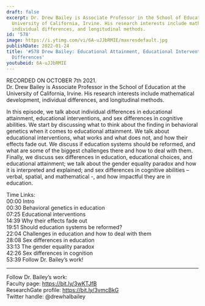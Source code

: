 ```yaml
---
draft: false
excerpt: Dr. Drew Bailey is Associate Professor in the School of Education at the
  University of California, Irvine. His research interests include mathematical development,
  individual differences, and longitudinal methods.
id: '578'
image: https://i.ytimg.com/vi/6A-uJJbRMIE/maxresdefault.jpg
publishDate: 2022-01-24
title: '#578 Drew Bailey: Educational Attainment, Educational Interventions, and Sex
  Differences'
youtubeid: 6A-uJJbRMIE
---
```

RECORDED ON OCTOBER 7th 2021.  
Dr. Drew Bailey is Associate Professor in the School of Education at the University of California, Irvine. His research interests include mathematical development, individual differences, and longitudinal methods.

In this episode, we talk about individual differences in educational attainment, educational interventions, and sex differences in cognitive abilities. We start by discussing what to think about the finding in behavioral genetics when it comes to educational attainment. We talk about educational interventions, what works and what does not, and how their effects fade out. We discuss if education systems should be reformed, and what are some of the biggest challenges there and how to deal with them. Finally, we discuss sex differences in education, educational choices, and educational attainment; we talk about the gender equality paradox and how it is interpreted and explained; and sex differences in cognitive abilities – verbal, spatial, and mathematical -, and how impactful they are in education.

Time Links:  
00:00 Intro  
00:30  Behavioral genetics in education  
07:25  Educational interventions  
14:39  Why their effects fade out  
19:51  Should education systems be reformed?  
22:04  Challenges in education and how to deal with them  
28:08  Sex differences in education  
33:13  The gender equality paradox  
42:26  Sex differences in cognition  
53:39  Follow Dr. Bailey’s work!

---

Follow Dr. Bailey’s work:  
Faculty page: https://bit.ly/3wKTJfB  
ResearchGate profile: https://bit.ly/3vmcBkG  
Twitter handle: @drewhalbailey

